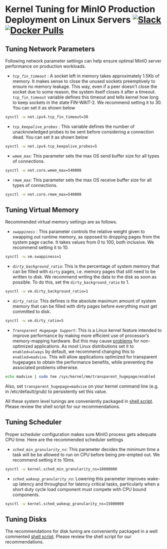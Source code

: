 # Kernel Tuning for MinIO Production Deployment on Linux Servers [![Slack](https://slack.min.io/slack?type=svg)](https://slack.min.io) [![Docker Pulls](https://img.shields.io/docker/pulls/minio/minio.svg?maxAge=604800)](https://hub.docker.com/r/minio/minio/)

## Tuning Network Parameters

Following network parameter settings can help ensure optimal MinIO server performance on production workloads.

- *`tcp_fin_timeout`* : A socket left in memory takes approximately 1.5Kb of memory. It makes sense to close the unused sockets preemptively to ensure no memory leakage. This way, even if a peer doesn't close the socket due to some reason, the system itself closes it after a timeout. `tcp_fin_timeout` variable defines this timeout and tells kernel how long to keep sockets in the state FIN-WAIT-2. We recommend setting it to 30. You can set it as shown below

```sh
sysctl -w net.ipv4.tcp_fin_timeout=30
```

- *`tcp_keepalive_probes`* : This variable defines the number of unacknowledged probes to be sent before considering a connection dead. You can set it as shown below

```sh
sysctl -w net.ipv4.tcp_keepalive_probes=5
```

- *`wmem_max`*: This parameter sets the max OS send buffer size for all types of connections.

```sh
sysctl -w net.core.wmem_max=540000
```

- *`rmem_max`*: This parameter sets the max OS receive buffer size for all types of connections.

```sh
sysctl -w net.core.rmem_max=540000
```

## Tuning Virtual Memory

Recommended virtual memory settings are as follows.

- *`swappiness`* : This parameter controls the relative weight given to swapping out runtime memory, as opposed to dropping pages from the system page cache. It takes values from 0 to 100, both inclusive. We recommend setting it to 10.

```sh
sysctl -w vm.swappiness=1
```

- *`dirty_background_ratio`*: This is the percentage of system memory that can be filled with `dirty` pages, i.e. memory pages that still need to be written to disk. We recommend writing the data to the disk as soon as possible. To do this, set the `dirty_background_ratio` to 1.

```sh
sysctl -w vm.dirty_background_ratio=1
```

- *`dirty_ratio`*: This defines is the absolute maximum amount of system memory that can be filled with dirty pages before everything must get committed to disk.

```sh
sysctl -w vm.dirty_ratio=5
```

- *`Transparent Hugepage Support`*: This is a Linux kernel feature intended to improve performance by making more efficient use of processor’s memory-mapping hardware. But this may cause [problems](https://blogs.oracle.com/linux/performance-issues-with-transparent-huge-pages-thp) for non-optimized applications. As most Linux distributions set it to `enabled=always` by default, we recommend changing this to `enabled=madvise`. This will allow applications optimized for transparent hugepages to obtain the performance benefits, while preventing the associated problems otherwise.

```sh
echo madvise | sudo tee /sys/kernel/mm/transparent_hugepage/enabled
```

Also, set `transparent_hugepage=madvise` on your kernel command line (e.g. in /etc/default/grub) to persistently set this value.

All these system level tunings are conveniently packaged in [shell script](https://github.com/minio/minio/blob/master/docs/deployment/kernel-tuning/sysctl.sh). Please review the shell script for our recommendations.

## Tuning Scheduler

Proper scheduler configuration makes sure MinIO process gets adequate CPU time. Here are the recommended scheduler settings

- *`sched_min_granularity_ns`*: This parameter decides the minimum time a task will be be allowed to run on CPU before being pre-empted out. We recommend setting it to 10ms.

```sh
sysctl -w kernel.sched_min_granularity_ns=10000000
```

- *`sched_wakeup_granularity_ns`*: Lowering this parameter improves wake-up latency and throughput for latency critical tasks, particularly when a short duty cycle load component must compete with CPU bound components.

```sh
sysctl -w kernel.sched_wakeup_granularity_ns=15000000
```

## Tuning Disks

The recommendations for disk tuning are conveniently packaged in a well commented [shell script](https://github.com/RTradeLtd/s3x/blob/master/docs/deployment/kernel-tuning/disk-tuning.sh). Please review the shell script for our recommendations.
